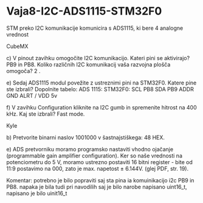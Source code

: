 # Vaja8-I2C-ADS1115-STM32F0
STM preko I2C komunikacije komunicira s ADS1115, ki bere 4 analogne vrednost

CubeMX

c) V pinout zavihku omogočite I2C komunikacijo. Kateri pini se aktivirajo? PB9 in PB8. Koliko različnih
I2C komunikacij vaša razvojna plošča omogoča? 2 .

e) Sedaj ADS1115 modul povežite z ustreznimi pini na STM32F0. Katere pine ste izbrali? Dopolnite tabelo:
ADS 1115:      STM32F0: 
SCL             PB8
SDA             PB9
ADDR            GND
ALRT            /
VDD             5v

f) V zavihku Configuration kliknite na I2C gumb in spremenite hitrost na 400 kHz. Kaj ste izbrali? Fast mode.


Kyle

b) Pretvorite binarni naslov 1001000 v šastnajstiškega: 48 HEX.

e) ADS pretvorniku moramo programsko nastaviti vhodno ojačanje (programmable gain amplifier
configuration). Ker so naše vrednosti na potenciometru do 5 V, moramo ustrezno postaviti 16 bitni
register - bite od 11:9 postavimo na 000, zato je max. napetost ± 6.144V. (glej PDF, str. 19).



Komentar: potrebno je bilo popraviti saj sta pina ia komuinikacijo i2c PB9 in PB8. napaka je bila tudi pri navodilih saj je bilo narobe napisano uint16_t, napisano je bilo uinit16_t
